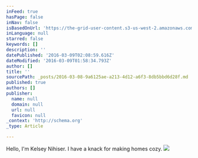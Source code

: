 ```yaml
---
inFeed: true
hasPage: false
inNav: false
isBasedOnUrl: 'https://the-grid-user-content.s3-us-west-2.amazonaws.com/192183f8-bcff-44f0-b6ca-fc6b600b0cdb.png'
inLanguage: null
starred: false
keywords: []
description: ''
datePublished: '2016-03-09T02:08:59.616Z'
dateModified: '2016-03-09T01:58:34.793Z'
author: []
title: ''
sourcePath: _posts/2016-03-08-9a6125ae-a213-4d12-a6f3-8db5bbd6d28f.md
published: true
authors: []
publisher:
  name: null
  domain: null
  url: null
  favicon: null
_context: 'http://schema.org'
_type: Article

---
```

Hello, I'm Kelsey Nihiser. I have a knack for making homes cozy.
![](https://the-grid-user-content.s3-us-west-2.amazonaws.com/192183f8-bcff-44f0-b6ca-fc6b600b0cdb.png)